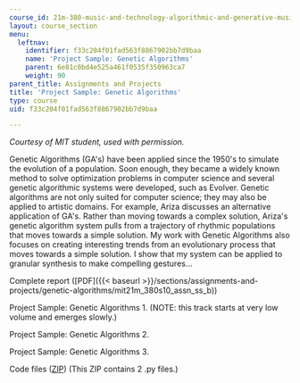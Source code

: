```yaml
---
course_id: 21m-380-music-and-technology-algorithmic-and-generative-music-spring-2010
layout: course_section
menu:
  leftnav:
    identifier: f33c204f01fad563f8867902bb7d9baa
    name: 'Project Sample: Genetic Algorithms'
    parent: 6e81c0bd4e525a461f0535f350963ca7
    weight: 90
parent_title: Assignments and Projects
title: 'Project Sample: Genetic Algorithms'
type: course
uid: f33c204f01fad563f8867902bb7d9baa

---
```


_Courtesy of MIT student, used with permission._

Genetic Algorithms (GA's) have been applied since the 1950's to simulate the evolution of a population. Soon enough, they became a widely known method to solve optimization problems in computer science and several genetic algorithmic systems were developed, such as Evolver. Genetic algorithms are not only suited for computer science; they may also be applied to artistic domains. For example, Ariza discusses an alternative application of GA's. Rather than moving towards a complex solution, Ariza's genetic algorithm system pulls from a trajectory of rhythmic populations that moves towards a simple solution. My work with Genetic Algorithms also focuses on creating interesting trends from an evolutionary process that moves towards a simple solution. I show that my system can be applied to granular synthesis to make compelling gestures...

Complete report ([PDF]({{< baseurl >}}/sections/assignments-and-projects/genetic-algorithms/mit21m_380s10_assn_ss_b))

Project Sample: Genetic Algorithms 1. (NOTE: this track starts at very low volume and emerges slowly.)

Project Sample: Genetic Algorithms 2.

Project Sample: Genetic Algorithms 3.

Code files ([ZIP](/coursemedia/21m-380-music-and-technology-algorithmic-and-generative-music-spring-2010/f929be899a79c63f15c92d0fb49fa46d_assn_ss_b_files.zip)) (This ZIP contains 2 .py files.)